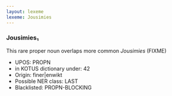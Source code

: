 ```yaml
---
layout: lexeme
lexeme: Jousimies
---
```


###  Jousimies₁

This rare proper noun overlaps more common *Jousimies* (FIXME)
* UPOS:  PROPN
* in KOTUS dictionary under:  42
* Origin:  finer|enwikt
* Possible NER class:  LAST
* Blacklisted:  PROPN-BLOCKING

